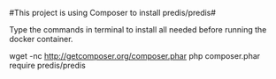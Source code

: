 #This project is using Composer to install predis/predis#

Type the commands in terminal to install all needed before running the docker container.

wget -nc http://getcomposer.org/composer.phar
php composer.phar require predis/predis
